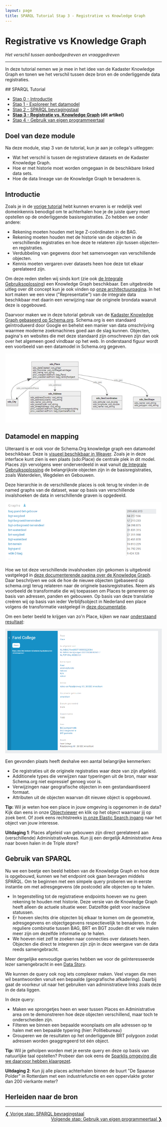 ```yaml
---
layout: page
title: SPARQL Tutorial Stap 3 - Registrative vs Knowledge Graph
---
```


# Registrative vs Knowledge Graph

*Het verschil tussen aanbodgedreven en vraaggedreven*

***

In deze tutorial nemen we je mee in het idee van de Kadaster Knowledge Graph en tonen we het verschil tussen deze bron en de onderliggende data registraties.

<div class="textbox" markdown="1">
## SPARQL Tutorial

- [Stap 0 - Introductie](/developer/sparql/tutorial/0-Introductie)
- [Stap 1 - Exploreer het datamodel](/developer/sparql/tutorial/1-Exploreer-het-datamodel)
- [Stap 2 - SPARQL bevragingstaal](/developer/sparql/tutorial/2-SPARQL)
- **[Stap 3 - Registratie vs. Knowledge Graph](/developer/sparql/tutorial/3-Registratie-vs-Knowledge-Graph) (dit artikel)**
- [Stap 4 - Gebruik van eigen programmeertaal](/developer/sparql/tutorial/4-Gebruik-eigen-programmeertaal)

</div>

## Doel van deze module

Na deze module, stap 3 van de tutorial, kun je aan je collega's uitleggen:

- Wat het verschil is tussen de registratieve datasets en de Kadaster Knowledge Graph.
- Hoe er met historie moet worden omgegaan in de beschikbare linked data sets.
- Hoe de data lineage van de Knowledge Graph te benaderen is.

## Introductie

Zoals je in de [vorige tutorial](/developer/sparql/tutorial/2-SPARQL) hebt kunnen ervaren is er redelijk veel domeinkennis benodigd om te achterhalen hoe je de juiste query moet opstellen op de onderliggende basisregistraties.
Zo hebben we onder andere:

- Rekening moeten houden met lege Z-coördinaten in de BAG.
- Rekening moeten houden met de historie van de objecten in de verschillende registraties en hoe deze te relateren zijn tussen objecten- en registraties.
- Verdubbeling van gegevens door het samenvoegen van verschillende objecten.
- Kennis moeten vergaren over datasets heen hoe deze tot elkaar gerelateerd zijn.

Om deze reden stellen wij sinds kort (zie ook [de Integrale Gebruiksoplossing](/cases/integralegebruiksoplossing)) een Knowledge Graph beschikbaar. Een uitgebreide uitleg over dit concept kun je ook vinden op [onze architectuurpagina](/demonstrators/architectuur-selfservice/KnowledgeGraph/). In het kort maken we een view ("Representatie") van de integrale data beschikbaar met daarin een verwijzing naar de originele brondata waaruit deze is opgebouwd.

Daarvoor maken we in deze tutorial gebruik van de [Kadaster Knowledge Graph gebaseerd op Schema.org](https://data.labs.kadaster.nl/kadaster/kg). Schema.org is een standaard geïntrodueerd door Google en behelst een manier van data omschrijving waarmee moderne zoekmachines goed aan de slag kunnen. Objecten, pagina's en websites die met deze standaard zijn omschreven zijn dan ook over het algemeen goed vindbaar op het web. In onderstaand figuur wordt een voorbeeld van een datamodel in Schema.org gegeven.

![Mermaid schema.org](/assets/images/mermaid-sdo-model.png)

## Datamodel en mapping

Uiteraard is er ook voor de Schema.Org knowledge graph een datamodel beschikbaar. Deze is [visueel beschikbaar in Weaver](https://kadaster.wvr.io/kg-kadaster/home). Zoals je in deze interface kunt zien is een plaats (sdo:Place) de centrale plek in dit model. Places zijn vervolgens weer onderverdeeld in wat vanuit [de Integrale Gebruiksoplossing](/cases/integralegebruiksoplossing) de belangrijkste objecten zijn in de basisregistraties, zoals Waterdelen, Wegdelen en Gebouwen.

Deze hierarchie in de verschillende places is ook terug te vinden in de named graphs van de dataset, waar op basis van verschillende invalshoeken de data in verschillende graven is opgedeeld.

![Graphs schema.org](/assets/images/graphs-kkg.PNG)

Hoe we tot deze verschillende invalshoeken zijn gekomen is uitgebreid vastgelegd in [deze documenterende pagina over de Knowledge Graph](/demonstrators/architectuur-selfservice/KnowledgeGraph/). Daar beschrijven we ook de hoe de nieuwe objecten (gebaseerd op schema.org) terug relateren naar de originele basisregistraties. Neem als voorbeeld de transformatie die wij toepassen om Places te genereren op basis van adressen, panden en gebouwen. Op basis van deze translatie creëren wij op basis van ieder Verblijfsobject in Nederland een place volgens de transformatie vastgelegd in [deze documentatie](https://labs.kadaster.nl/demonstrators/architectuur-selfservice/KnowledgeGraph/#41-van-gebouwpand-naar-schemaorg-place-visuele-weergave).

Om een beter beeld te krijgen van zo'n Place, kijken we naar [onderstaand resultaat](https://data.labs.kadaster.nl/kadaster/kg/id/place/0307010000402601):

![Voorbeeld Adres Place](/assets/images/Voorbeeld-place-kkg.PNG)

Een gevonden plaats heeft deshalve een aantal belangrijke kenmerken:

- De registraties uit de originele registraties waar deze van zijn afgeleid.
- Additionele types die verwijzen naar typeringen uit de bron, maar waar Schema.org niet expressief genoeg voor is.
- Verwijzingen naar geografische objecten in een gestandaardiseerd formaat.
- Attributen uit de objecten waarvan dit nieuwe object is opgebouwd.

**Tip:** Wil je weten hoe een place in jouw omgeving is opgenomen in de data? Kijk dan eens in onze [Objectviewer](https://labs.kadaster.nl/demonstrators/objectviewer) en klik op het object waarnaar jij op zoek bent. Of zoek eens rechtstreeks [in onze Elastic Search ingang](https://data.labs.kadaster.nl/kadaster/kg/search/search) naar het object van jouw interesse.

<div class="textbox" markdown="2">
    <b>Uitdaging 1</b>: Places afgeleid van gebouwen zijn direct gerelateerd aan (verschillende) AdministrativeAreas. Kun jij een dergelijk Administrative Area naar boven halen in de Triple store?
</div>

## Gebruik van SPARQL

Nu we een beetje een beeld hebben van de Knowledge Graph en hoe deze is opgebouwd, kunnen we het endpoint ook gaan bevragen middels SPARQL. Om te beginnen met een simpele query proberen we in eerste instantie om met adresgegevens (de postcode) alle objecten op te halen.

<query data-config-ref="https://data.labs.kadaster.nl/dst/-/queries/Tutorial3-KnowledgeGraph-Adresgegevens/4">
</query>

- In tegenstelling tot de registratieve endpoints hoeven we nu geen rekening te houden met historie. Deze versie van de Knowledge Graph heeft alleen de actuele situatie weer. Datzelfde geldt voor inactieve statussen.
- Er hoeven slechts drie objecten bij elkaar te komen om de geometrie, adresgegevens en objectgegevens respectievelijk te benaderen. In de reguliere combinatie tussen BAG, BRT en BGT zouden dit er vele malen meer zijn om dezelfde informatie op te halen.
- We hoeven niet zelf te zoeken naar connecties over datasets heen. Objecten die direct te integreren zijn zijn in deze weergave van de data reeds samengebracht.

Meer dergelijke eenvoudige queries hebben we voor de geïnteresseerde lezer samengebracht in een [Data Story](https://data.labs.kadaster.nl/dst/-/stories/algemene-queries-voor-kkg-gebruik).

We kunnen de query ook nog iets complexer maken. Veel vragen die men wil beantwoorden vanuit een bepaalde (geografische afkadering). Daarbij gaat de voorkeur uit naar het gebruiken van administratieve links zoals deze in de data liggen.

<query data-config-ref="https://data.labs.kadaster.nl/dst/-/queries/Tutorial3-KnowledgeGraph-ComplexeQuery/2">
</query>

In deze query:

- Maken we sprongetjes heen en weer tussen Places en Administrative area om te demonstreren hoe deze objecten verschillend, maar toch te onderscheiden zijn.
- Filteren we binnen een bepaalde woonplaats om alle adressen op te halen met een bepaalde typering (hier: Politiebureau)
- Grouperen we de resultaten op het onderliggende BRT polygoon zodat adressen worden geaggregeerd tot één object.

**Tip:** Wil je geholpen worden met je eerste query en deze op basis van natuurlijke taal opstellen? Probeer dan ook eens de [Sparklis omgeving die we daarvoor hebben klaargezet](https://labs.kadaster.nl/demonstrators/sparklis/osparklis.html?title=%0A%09%09%09%09%09%09%09%09%20%20SDO%20Knowledge%20Graph%0A%09%09%09%09%09%09%09%20%20&endpoint=https%3A//api.labs.kadaster.nl/datasets/kadaster/kg-demo-sparklis/services/default/sparql&avoid_lengthy_queries=true&concept_lexicons_select=http%3A//www.w3.org/2000/01/rdf-schema%23label&lang=nl).

<div class="textbox" markdown="2">
    <b>Uitdaging 2</b>: Kun jij alle places achterhalen binnen de buurt "De Spaanse Polder" in Rotterdam met een industriefunctie en een oppervlakte groter dan 200 vierkante meter?
</div>

## Herleiden naar de bron


***

<div style="text-align: left">
    <a href="/developer/sparql/tutorial/2-SPARQL">
        &#10094; Vorige stap: SPARQL bevragingstaal
    </a>
</div>
<div style="text-align: right">
    <a href="/developer/sparql/tutorial/4-Gebruik-eigen-programmeertaal">
        Volgende stap: Gebruik van eigen programmeertaal &#10095;
    </a>
</div>
